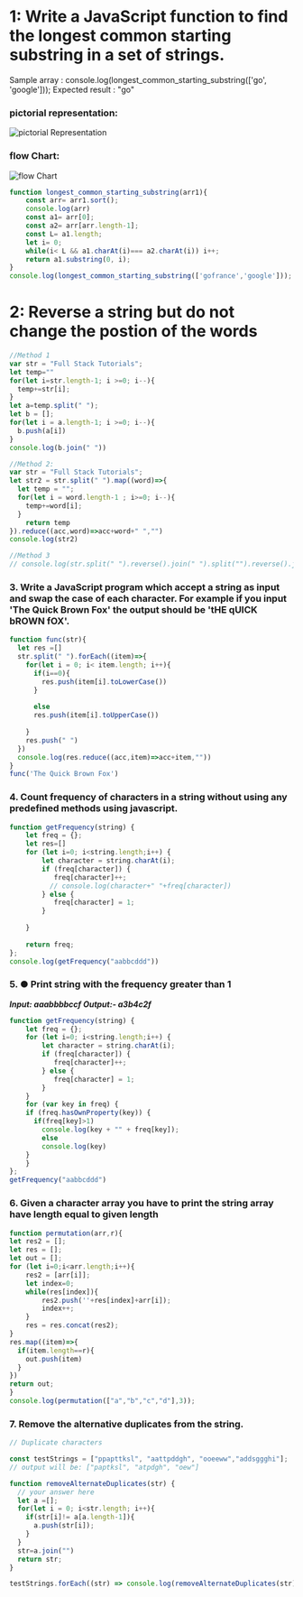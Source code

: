 # 1: Write a JavaScript function to find the longest common starting substring in a set of strings.
Sample array : console.log(longest_common_starting_substring(['go', 'google']));
Expected result : "go"

### pictorial representation: 
![pictorial Representation](https://github.com/reshavthkr/javascript_coding_questions/blob/master/strings_questions/longest%20common%20starting%20substring/Screenshot_1.jpg)

### flow Chart: 
![flow Chart](https://github.com/reshavthkr/javascript_coding_questions/blob/master/strings_questions/longest%20common%20starting%20substring/Screenshot_2.jpg)

```javascript
function longest_common_starting_substring(arr1){
    const arr= arr1.sort();
    console.log(arr)
    const a1= arr[0];
    const a2= arr[arr.length-1];
    const L= a1.length;
    let i= 0;
    while(i< L && a1.charAt(i)=== a2.charAt(i)) i++;
    return a1.substring(0, i);
}
console.log(longest_common_starting_substring(['gofrance','google'])); 
```
# 2: Reverse a string but do not change the postion of the words

```javascript
//Method 1
var str = "Full Stack Tutorials";
let temp=""
for(let i=str.length-1; i >=0; i--){
  temp+=str[i];
}
let a=temp.split(" ");
let b = [];
for(let i = a.length-1; i >=0; i--){
  b.push(a[i])
}
console.log(b.join(" "))

//Method 2:
var str = "Full Stack Tutorials";
let str2 = str.split(" ").map((word)=>{
  let temp = "";
  for(let i = word.length-1 ; i>=0; i--){
    temp+=word[i];
  }
    return temp
}).reduce((acc,word)=>acc+word+" ","")
console.log(str2)

//Method 3
// console.log(str.split(" ").reverse().join(" ").split("").reverse().join(""))
```
### 3. Write a JavaScript program which accept a string as input and swap the case of each character. For example if you input 'The Quick Brown Fox' the output should be 'tHE qUICK bROWN fOX'.
```javascript
function func(str){
  let res =[]
  str.split(" ").forEach((item)=>{
    for(let i = 0; i< item.length; i++){
      if(i==0){
        res.push(item[i].toLowerCase())
      }
      
      else
      res.push(item[i].toUpperCase())
      
    }
    res.push(" ")
  })
  console.log(res.reduce((acc,item)=>acc+item,""))
}
func('The Quick Brown Fox')
```
### 4. Count frequency of characters in a string without using any predefined methods using javascript.
```javascript
function getFrequency(string) {
    let freq = {};
    let res=[]
    for (let i=0; i<string.length;i++) {
        let character = string.charAt(i);
        if (freq[character]) {
           freq[character]++;
          // console.log(character+" "+freq[character])
        } else {
           freq[character] = 1;
        }
        
    }
   
    return freq;
};
console.log(getFrequency("aabbcddd"))
```
### 5. ●	Print string with the frequency greater than 1
***Input:   aaabbbbccf Output:- a3b4c2f***
```javascript
function getFrequency(string) {
    let freq = {};
    for (let i=0; i<string.length;i++) {
        let character = string.charAt(i);
        if (freq[character]) {
           freq[character]++;
        } else {
           freq[character] = 1;
        } 
    }
    for (var key in freq) {
    if (freq.hasOwnProperty(key)) {
      if(freq[key]>1)
        console.log(key + "" + freq[key]);
        else
        console.log(key)
    }
    }
};
getFrequency("aabbcddd")
```
### 6. Given a character array you have to print the string array have length equal to given length
```javascript
function permutation(arr,r){
let res2 = [];
let res = [];
let out = [];
for (let i=0;i<arr.length;i++){
    res2 = [arr[i]];
    let index=0;
    while(res[index]){
        res2.push(''+res[index]+arr[i]);
        index++;
    }
    res = res.concat(res2);
}
res.map((item)=>{
  if(item.length==r){
    out.push(item)
  }
})
return out;
}
console.log(permutation(["a","b","c","d"],3));
```
### 7. Remove the alternative duplicates from the string.
```javascript
// Duplicate characters

const testStrings = ["ppapttksl", "aattpddgh", "ooeeww","addsggghi"];
// output will be: ["paptksl", "atpdgh", "oew"]

function removeAlternateDuplicates(str) {
  // your answer here
  let a =[];
  for(let i = 0; i<str.length; i++){
    if(str[i]!= a[a.length-1]){
      a.push(str[i]);
    }
  }
  str=a.join("")
  return str;
}

testStrings.forEach((str) => console.log(removeAlternateDuplicates(str)));
```
